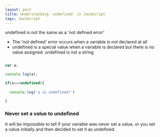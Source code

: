 ```yaml
---
layout: post
title: Understanding 'undefined' in JavaScript
tags: JavaScript
---
```


undefined is not the same as a 'not defined error'
 - The 'not defined' error occurs when a variable is not declared at all
 - undefined is a special value when a variable is declared but there is no value assigned. undefined is not a string

```js

var a;

console.log(a);

if(a===undefined){
  
  console.log('a is undefined!')

}

```

### Never set a value to undefined

It will be impossible to tell if your variable was never set a value, or you set a value initially and then decided to set it as undefined.
